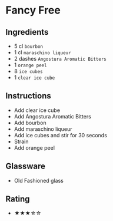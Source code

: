 # Fancy Free

## Ingredients
- 5 cl `bourbon`
- 1 cl `maraschino liqueur`
- 2 dashes `Angostura Aromatic Bitters`
- 1 `orange peel`
- 8 `ice cubes`
- 1 `clear ice cube`

## Instructions
- Add clear ice cube
- Add Angostura Aromatic Bitters
- Add bourbon
- Add maraschino liqueur
- Add ice cubes and stir for 30 seconds
- Strain
- Add orange peel

## Glassware
- Old Fashioned glass

## Rating
- ★★★☆☆